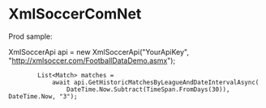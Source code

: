 # XmlSoccerComNet

Prod sample:

XmlSoccerApi api = new XmlSoccerApi("YourApiKey", "http://xmlsoccer.com/FootballDataDemo.asmx");
            
            List<Match> matches =
                await api.GetHistoricMatchesByLeagueAndDateIntervalAsync(
                    DateTime.Now.Subtract(TimeSpan.FromDays(30)), DateTime.Now, "3");
